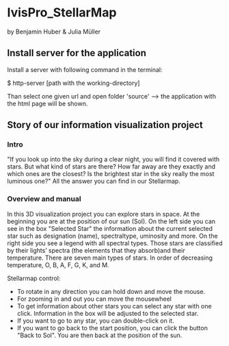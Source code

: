 # IvisPro_StellarMap

by Benjamin Huber & Julia Müller

## Install server for the application

Install a server with following command in the terminal:

\$ http-server [path with the working-directory]

Than select one given url and open folder 'source' --> the application with the html page will be shown.

## Story of our information visualization project

### Intro

"If you look up into the sky during a clear night, you will find it covered with stars. But what
kind of stars are there? How far away are they exactly and which ones are the closest? Is
the brightest star in the sky really the most luminous one?" All the answer you can find in our Stellarmap.

### Overview and manual

In this 3D visualization project you can explore stars in space. At the beginning you are at the position of our sun (Sol).
On the left side you can see in the box "Selected Star" the information about the current selected star such as designation (name), spectraltype, uminosity and more.
On the right side you see a legend with all spectral types. Those stars are classified by their lights’ spectra (the elements that they absorb)and their temperature. There are seven main types of stars. In order of decreasing temperature, O, B, A, F, G, K, and M.

Stellarmap control:

- To rotate in any direction you can hold down and move the mouse.
- For zooming in and out you can move the mousewheel
- To get information about other stars you can select any star with one click. Information in the box will be adjusted to the selected star.
- If you want to go to any star, you can double-click on it.
- If you want to go back to the start position, you can click the button "Back to Sol". You are then back at the position of the sun.
